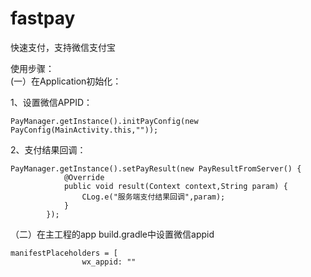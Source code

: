 # fastpay
快速支付，支持微信支付宝

使用步骤：  
(一）在Application初始化：    
  
1、设置微信APPID：  
```
PayManager.getInstance().initPayConfig(new PayConfig(MainActivity.this,""));  
```
  
2、支付结果回调：  
```
PayManager.getInstance().setPayResult(new PayResultFromServer() {  
            @Override  
            public void result(Context context,String param) {  
                CLog.e("服务端支付结果回调",param);  
            }  
        }); 
```  
  
（二）在主工程的app build.gradle中设置微信appid
```
manifestPlaceholders = [
                wx_appid: ""
```
